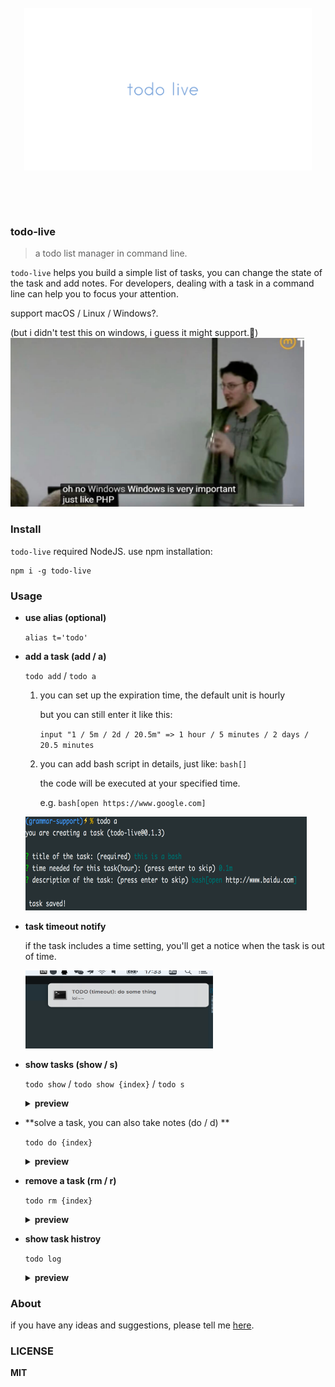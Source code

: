 
<br>
<div align="center" height="500">
<img src="logo.png" width="460" height="260" align="center">
</div>

<br><br><br>

### todo-live

> a todo list manager in  command line.

`todo-live` helps you build a simple list of tasks, you can change the state of the task and add notes. For developers, dealing with a task in a command line can help you to focus your attention.

support macOS / Linux / Windows?. 

(but i didn't test this on windows, i guess it might support.🤔)
<img width="470" height="270" src=".github/examples/windows.jpg">

### Install

`todo-live` required NodeJS. use npm installation:

```
npm i -g todo-live
```

### Usage

- **use alias (optional)**

  `alias t='todo'`

- **add a task (add / a)**

  `todo add` / `todo a`

  1. you can set up the expiration time, the default unit is hourly

      but you can still enter it like this:

      `input "1 / 5m / 2d / 20.5m" => 1 hour / 5 minutes / 2 days / 20.5 minutes`

  2. you can add bash script in details, just like: `bash[]`

      the code will be executed at your specified time.

      e.g. `bash[open https://www.google.com]`

  <img width="450" height="150" src=".github/examples/add.png">

- **task timeout notify**

  if the task includes a time setting, you'll get a notice when the task is out of time.

  <img width="300" height="125"  src=".github/examples/notify.png">

- **show tasks (show / s)**

  `todo show` / `todo show {index}` / `todo s`

  <details>
    <summary><b>preview</b> </summary>
    <img width="450" height="150" src=".github/examples/show-1.png">
    <img width="450" height="150" src=".github/examples/show-2.png">
  </details>

- **solve a task, you can also take notes (do / d) **

  `todo do {index}`
  <details>
    <summary><b>preview</b> </summary>
    <img width="450" height="200" src=".github/examples/do-1.png">
  </details>

- **remove a task (rm / r)**

  `todo rm {index}`

  <details>
    <summary><b>preview</b> </summary>
    <img width="450" height="110" src=".github/examples/rm.png">
  </details>
  
- **show task histroy**

  `todo log`

  <details>
    <summary><b>preview</b> </summary>
    <img width="450" height="150" src=".github/examples/log.png">
  </details>
  
### About
if you have any ideas and suggestions, please tell me [here](https://github.com/DhyanaChina/todo-live/issues/new).
  
### LICENSE
**MIT**
  
